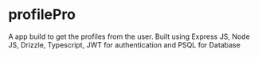 # profilePro
A app build to get the profiles from the user. Built using Express JS, Node JS, Drizzle, Typescript, JWT for authentication and PSQL for Database
